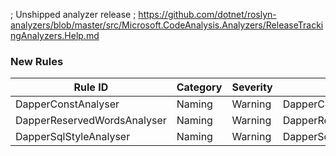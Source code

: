 ﻿; Unshipped analyzer release
; https://github.com/dotnet/roslyn-analyzers/blob/master/src/Microsoft.CodeAnalysis.Analyzers/ReleaseTrackingAnalyzers.Help.md

### New Rules
Rule ID | Category | Severity | Notes
--------|----------|----------|-------
DapperConstAnalyser | Naming | Warning | DapperConstAnalyzer
DapperReservedWordsAnalyser | Naming | Warning | DapperReservedWordsAnalyzer
DapperSqlStyleAnalyser | Naming | Warning | DapperSqlAnalyzer